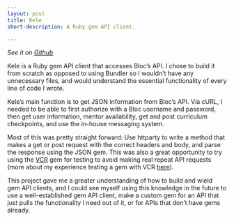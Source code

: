 ```yaml
---
layout: post
title: Kele
short-description: A Ruby gem API client.

---
```

*See it on [Github](https://github.com/hcbviolet/kele)*

Kele is a Ruby gem API client that accesses Bloc’s API. I chose to build it from scratch as opposed to using Bundler so I wouldn’t have any unnecessary files, and would understand the essential functionality of every line of code I wrote.

Kele’s main function is to get JSON information from Bloc’s API. Via cURL, I needed to be able to first authorize with a Bloc username and password, then get user information, mentor availability, get and post curriculum checkpoints, and use the in-house messaging system.

Most of this was pretty straight forward:  Use httparty to write a method that makes a get or post request with the correct headers and body, and parse the response using the JSON gem. This was also a great opportunity to try using the [VCR](https://github.com/myronmarston/vcr) gem for testing to avoid making real repeat API requests (more about my experience testing a gem with VCR [here](https://hcbviolet.github.io/vcr-4-gems)).

This project gave me a greater understanding of how to build and wield gem API clients, and I could see myself using this knowledge in the future to use a well-established gem API client, make a custom gem for an API that just pulls the functionality I need out of it, or for APIs that don’t have gems already.
